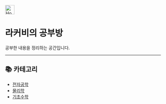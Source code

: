 <a href="./README.md">
  <img src="./images/home_icon.png" alt="Home" width="30" style="vertical-align: middle;">
</a>

# 라커비의 공부방

공부한 내용을 정리하는 공간입니다.

---

## 📚 카테고리
- [전자공학](./System-Overview.md)
- [물리학](./Circuit-Design.md)
- [기초수학](./test.md)
